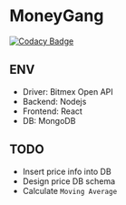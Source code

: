 # MoneyGang
[![Codacy Badge](https://api.codacy.com/project/badge/Grade/96a7d3d3138e4c6b90ba4e919e032364)](https://app.codacy.com/gh/HellBeanSsg/MoneyGang?utm_source=github.com&utm_medium=referral&utm_content=HellBeanSsg/MoneyGang&utm_campaign=Badge_Grade)
## ENV

  - Driver: Bitmex Open API
  - Backend: Nodejs
  - Frontend: React
  - DB: MongoDB

## TODO

  - Insert price info into DB
  - Design price DB schema
  - Calculate `Moving Average`
